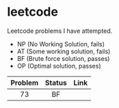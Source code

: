 # leetcode
Leetcode problems I have attempted.<br>

- NP (No Working Solution, fails)
- AT (Some working solution, fails)
- BF (Brute force solution, passes)
- OP (Optimal solution, passes)

| Problem | Status | Link |
|:-------:|:------:|:----:|
| 73      | BF

